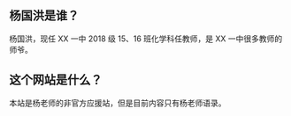 ## 杨国洪是谁？
杨国洪，现任 XX 一中 2018 级 15、16 班化学科任教师，是 XX 一中很多教师的师爷。
## 这个网站是什么？
本站是杨老师的非官方应援站，但是目前内容只有杨老师语录。

